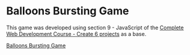 # Balloons Bursting Game

This game was developed using section 9 - JavaScript of the [Complete Web Development Course - Create 6 projects](https://www.udemy.com/curso-completo-do-desenvolvedor-web/ "Curso completo de Desenvolvimento Web - Crie 6 projetos") as a base.  
  
[Balloons Bursting Game](https://jmontejr.github.io/BalloonsBurstingGame/ "Access the game here!")